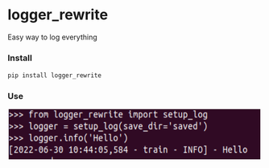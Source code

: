 # logger_rewrite
Easy way to log everything
### Install
```bash
pip install logger_rewrite
```

### Use
<!--
![](assets/hello.png)
-->
<div align=center>
<img src="assets/hello.png" width="500" height="100" />
</div>

